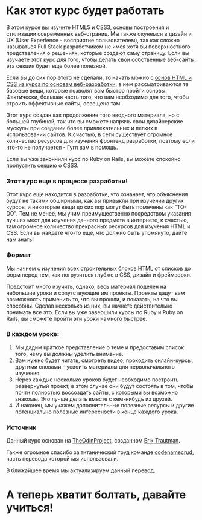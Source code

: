 # Как этот курс будет работать

В этом курсе вы изучите HTML5 и CSS3, основы построения и стилизации современных веб-страниц. Мы также окунемся в дизайн и UX (User Experience - восприятие пользователем), так как сложно называться Full Stack разработчиком не имея хотя бы поверхностного представления о решениях, которые создают саму страницу. Если вы изучаете этот курс для того, чтобы делать свои собственные веб-сайты, эта секция будет еще более полезной.

Если вы до сих пор этого не сделали, то начать можно с [основ HTML и CSS из курса по основам веб-разработки](https://vectree.ru/text/45/1/0), в нем рассматриваются те базовые вещи, которые позволят вам быстро пройти основы. Фактически, большая часть того, что вам необходимо для того, чтобы строить эффективные сайты, освещено там.

Этот курс создан как продолжение того вводного материала, но с большей глубиной, так что вы сможете напрячь свои дизайнерские мускулы при создании более привлекательных и легких в использовании сайтов. К счастью, в сети существует огромное количество ресурсов для изучения фронтенд разработки, поэтому если что-то не получается - Гугл вам в помощь.

Если вы уже закончили курс по Ruby on Rails, вы можете спокойно пропустить секцию о CSS3.

### Этот курс еще в процессе разработки!

Этот курс еще находится в разработке, что означает, что объяснения будут не такими обширными, как вы привыкли при изучении других курсов, и некоторые вещи до сих пор могут быть помечены как "TO-DO". Тем не менее, мы учим преимущественно посредством указания лучших мест для изучения данного предмета в интернете, к счастью, там огромное количество прекрасных ресурсов для изучения HTML и CSS. Если вы найдете что-то еще, что должно быть упомянуто, дайте нам знать!

### Формат

Мы начнем с изучения всех строительных блоков HTML от списков до форм перед тем, как погрузиться глубже в CSS, дизайн и фреймворки.

Предстоит много изучить, однако, весь материал поделен на небольшие уроки и сопутствующие им проекты. Проекты дадут вам возможность применить то, что вы прошли, и показать, на что вы способны. Сделав несколько из них, вы начнете действительно понимать все это. Если вы уже завершили курсы по Ruby и Ruby on Rails, вы сможете пройти эти уроки намного быстрее.

### В каждом уроке:

1. Мы дадим краткое представление о теме и предоставим список того, чему вы должны уделить внимание.
2. Вам нужно будет читать, смотреть видео, проходить онлайн-курсы, другими словами - усвоить материалы для первоначального изучения.
3. Через каждые несколько уроков будет необходимо построить развернутый проект, в этом случае они будут состоять в том, чтобы почти полностью воссоздать сайты, с которыми вы возможно знакомы. Это лучше делать вместе с кем-нибудь из друзей.
4. И наконец, мы укажем дополнительные полезные ресурсы и другие потенциально полезные интересности в конце каждого урока.

### Источник

Данный курс основан на [TheOdinProject](https://github.com/TheOdinProject), созданном [Erik Trautman](https://github.com/eriktrautman).

Также огромное спасибо за титанический труд команде [codenamecrud](https://github.com/codenamecrud/curriculum), часть перевода которой мы использовали.

В ближайшее время мы актуализируем данный перевод.

# А теперь хватит болтать, давайте учиться!
